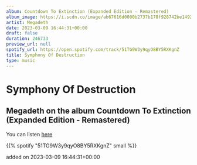 ```yaml
---
album: Countdown To Extinction (Expanded Edition - Remastered)
album_image: https://i.scdn.co/image/ab67616d0000b2737b178f928742be1492c6fba2
artist: Megadeth
date: 2023-03-09 16:44:31+00:00
draft: false
duration: 246733
preview_url: null
spotify_url: https://open.spotify.com/track/51TG9W3y9qyO8BY5RXKgnZ
title: Symphony Of Destruction
type: music
---
```



# Symphony Of Destruction

## Megadeth on the album Countdown To Extinction (Expanded Edition - Remastered)

You can listen [here](https://open.spotify.com/track/51TG9W3y9qyO8BY5RXKgnZ)

{{% spotify "51TG9W3y9qyO8BY5RXKgnZ" small %}}

added on 2023-03-09 16:44:31+00:00